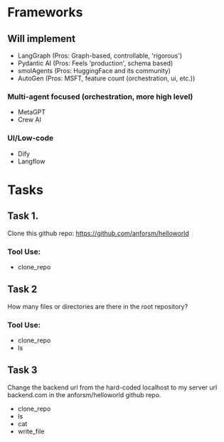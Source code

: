# Frameworks

## Will implement
* LangGraph (Pros: Graph-based, controllable, 'rigorous')
* Pydantic AI (Pros: Feels 'production', schema based)
* smolAgents (Pros: HuggingFace and its community)
* AutoGen (Pros: MSFT, feature count (orchestration, ui, etc.))

### Multi-agent focused (orchestration, more high level)
* MetaGPT
* Crew AI

### UI/Low-code
* Dify
* Langflow


# Tasks

## Task 1.
Clone this github repo: https://github.com/anforsm/helloworld

### Tool Use:
* clone_repo

## Task 2
How many files or directories are there in the root repository?

### Tool Use:
* clone_repo
* ls

## Task 3
Change the backend url from the hard-coded localhost to my server url backend.com in the anforsm/helloworld github repo.
* clone_repo
* ls
* cat
* write_file
